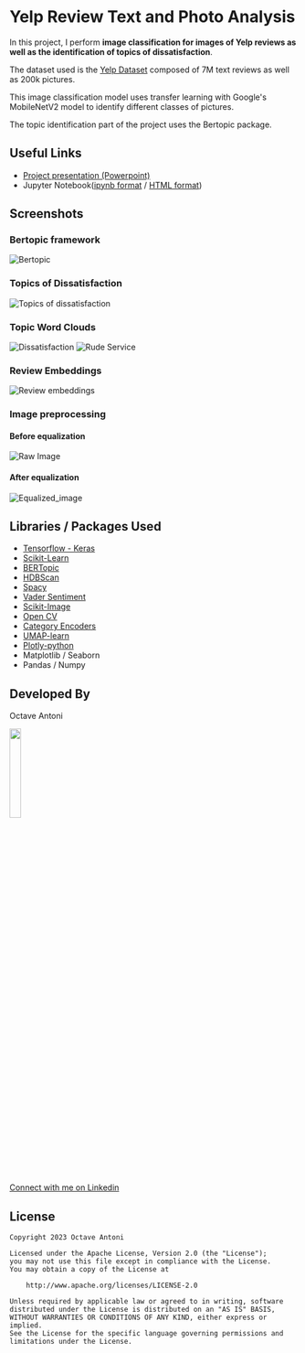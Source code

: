 # Yelp Review Text and Photo Analysis

In this project, I perform **image classification for images of Yelp reviews as well as
the identification of topics of dissatisfaction**. 

The dataset used is the [Yelp Dataset](https://www.yelp.com/dataset) composed of 7M 
text reviews as well as 200k pictures.

This image classification model uses transfer learning with Google's MobileNetV2 model
to identify different classes of pictures.

The topic identification part of the project uses the Bertopic package.

## Useful Links

* [Project presentation (Powerpoint)](Project_Presentation.pptx)
* Jupyter Notebook([ipynb format](Notebook.ipynb) / [HTML format](Notebook_HTML.html))

## Screenshots

### Bertopic framework
![Bertopic](img/bertopic.png)

### Topics of Dissatisfaction
![Topics of dissatisfaction](img/topics.png)

### Topic Word Clouds
![Dissatisfaction](img/dissatisfaction.png)
![Rude Service](img/rude_service.png)

### Review Embeddings
![Review embeddings](img/review_embeddings.png)

### Image preprocessing

#### Before equalization
![Raw Image](img/before_equalization.png)

#### After equalization
![Equalized_image](img/after_equalization.png)


## Libraries / Packages Used

* [Tensorflow - Keras](https://www.tensorflow.org/)
* [Scikit-Learn](https://scikit-learn.org/)
* [BERTopic](https://github.com/MaartenGr/BERTopic)
* [HDBScan](https://hdbscan.readthedocs.io/en/latest/how_hdbscan_works.html)
* [Spacy](https://spacy.io/)
* [Vader Sentiment](https://github.com/cjhutto/vaderSentiment)
* [Scikit-Image](https://scikit-image.org/)
* [Open CV](https://opencv.org/)
* [Category Encoders](https://contrib.scikit-learn.org/category_encoders/)
* [UMAP-learn](https://umap-learn.readthedocs.io/en/latest/)
* [Plotly-python](https://plotly.com/python/)
* Matplotlib / Seaborn
* Pandas / Numpy 

## Developed By

Octave Antoni

<img src="https://avatars.githubusercontent.com/u/841669?v=4" width="20%">

[Connect with me on Linkedin](https://www.linkedin.com/in/octave-antoni/)

## License

    Copyright 2023 Octave Antoni

    Licensed under the Apache License, Version 2.0 (the "License");
    you may not use this file except in compliance with the License.
    You may obtain a copy of the License at

        http://www.apache.org/licenses/LICENSE-2.0

    Unless required by applicable law or agreed to in writing, software
    distributed under the License is distributed on an "AS IS" BASIS,
    WITHOUT WARRANTIES OR CONDITIONS OF ANY KIND, either express or implied.
    See the License for the specific language governing permissions and
    limitations under the License.
